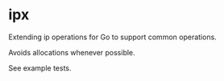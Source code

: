 # ipx

Extending ip operations for Go to support common operations.

Avoids allocations whenever possible.

See example tests.
